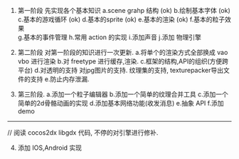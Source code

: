 1. 第一阶段
   先实现各个基本知识
   a.scene grahp 结构 (ok)
   b.绘制基本字体   (ok)
   c.基本的游戏循环 (ok)
   d.基本的sprite  (ok)
   e.基本的渲染     (ok)
   f.基本的粒子效果  
   g.基本的事件管理
   h.常用 action 的实现
   i.添加声音
   j.添加 物理引擎

2. 第二阶段
   对第一阶段的知识进行一次更新.
   a.将单个的渲染方式全部换成 vao vbo 进行渲染
   b.对 freetype 进行缓存,渲染.
   c.框架的结构,API的组织(方便跨平台)
   d.对透明的支持 对jpg图片的支持. 纹理集的支持, texturepacker导出文件的支持
   e.防止内存泄漏.

3. 第三阶段.
   a.添加一个粒子编辑器
   b.添加一个简单的纹理合并工具
   c.添加一个简单的2d骨骼动画的实现
   d.添加基本网络功能(收发消息)
   e.抽象 API
   f.添加 demo 

-----------------------------------------------------
// 阅读 cocos2dx  libgdx 代码, 不停的对引擎进行修补.


4. 添加 IOS,Android 实现